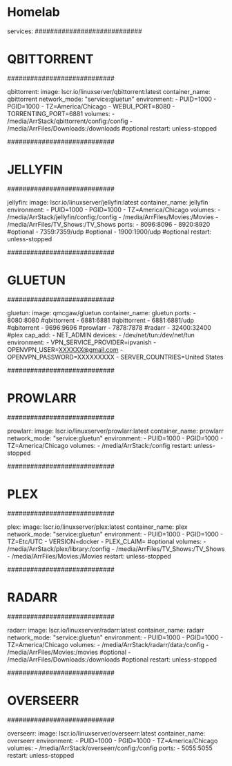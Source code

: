 # Homelab

services:
############################
# QBITTORRENT
############################

  qbittorrent:
    image: lscr.io/linuxserver/qbittorrent:latest
    container_name: qbittorrent
    network_mode: "service:gluetun"
    environment:
      - PUID=1000
      - PGID=1000
      - TZ=America/Chicago
      - WEBUI_PORT=8080
      - TORRENTING_PORT=6881
    volumes:
      - /media/ArrStack/qbittorrent/config:/config
      - /media/ArrFiles/Downloads:/downloads #optional
    restart: unless-stopped

############################
# JELLYFIN
############################

  jellyfin:
    image: lscr.io/linuxserver/jellyfin:latest
    container_name: jellyfin
    environment:
      - PUID=1000
      - PGID=1000
      - TZ=America/Chicago
    volumes:
      - /media/ArrStack/jellyfin/config:/config
      - /media/ArrFiles/Movies:/Movies
      - /media/ArrFiles/TV_Shows:/TV_Shows
    ports:
      - 8096:8096
      - 8920:8920 #optional
      - 7359:7359/udp #optional
      - 1900:1900/udp #optional
    restart: unless-stopped

############################
# GLUETUN
############################

  gluetun:
    image: qmcgaw/gluetun
    container_name: gluetun
    ports:
      - 8080:8080 #qbittorrent
      - 6881:6881 #qbittorrent
      - 6881:6881/udp #qbitorrent
      - 9696:9696 #prowlarr
      - 7878:7878 #radarr
      - 32400:32400 #plex
    cap_add:
      - NET_ADMIN
    devices:
      - /dev/net/tun:/dev/net/tun
    environment:
      - VPN_SERVICE_PROVIDER=ipvanish
      - OPENVPN_USER=XXXXXX@gmail.com
      - OPENVPN_PASSWORD=XXXXXXXXX
      - SERVER_COUNTRIES=United States

############################
# PROWLARR
############################

  prowlarr:
    image: lscr.io/linuxserver/prowlarr:latest
    container_name: prowlarr
    network_mode: "service:gluetun"
    environment:
      - PUID=1000
      - PGID=1000
      - TZ=America/Chicago
    volumes:
      - /media/ArrStack:/config
    restart: unless-stopped

############################
# PLEX
############################

  plex:
    image: lscr.io/linuxserver/plex:latest
    container_name: plex
    network_mode: "service:gluetun"
    environment:
      - PUID=1000
      - PGID=1000
      - TZ=Etc/UTC
      - VERSION=docker
      - PLEX_CLAIM= #optional
    volumes:
      - /media/ArrStack/plex/library:/config
      - /media/ArrFiles/TV_Shows:/TV_Shows
      - /media/ArrFiles/Movies:/Movies
    restart: unless-stopped

############################
# RADARR
############################

  radarr:
    image: lscr.io/linuxserver/radarr:latest
    container_name: radarr
    network_mode: "service:gluetun"
    environment:
      - PUID=1000
      - PGID=1000
      - TZ=America/Chicago
    volumes:
      - /media/ArrStack/radarr/data:/config
      - /media/ArrFiles/Movies:/movies #optional
      - /media/ArrFiles/Downloads:/downloads #optional
    restart: unless-stopped

############################
# OVERSEERR
############################

  overseerr:
    image: lscr.io/linuxserver/overseerr:latest
    container_name: overseerr
    environment:
      - PUID=1000
      - PGID=1000
      - TZ=America/Chicago
    volumes:
      - /media/ArrStack/overseerr/config:/config
    ports:
      - 5055:5055
    restart: unless-stopped
